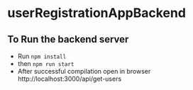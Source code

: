 # userRegistrationAppBackend

## To Run the backend server 

- Run  `npm install`
- then  `npm run start`
 - After successful compilation open in browser   http://localhost:3000/api/get-users

